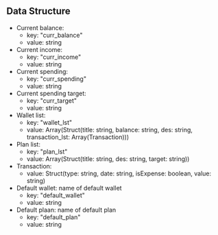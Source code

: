 ## Data Structure
- Current balance:
  + key: "curr_balance"
  + value: string
- Current income:
  + key: "curr_income"
  + value: string
- Current spending:
  + key: "curr_spending"
  + value: string
- Current spending target:
  + key: "curr_target"
  + value: string
- Wallet list:
  + key: "wallet_lst"
  + value: Array(Struct(title: string, balance: string, des: string, transaction_lst: Array(Transaction)))
- Plan list:
  + key: "plan_lst"
  + value: Array(Struct(title: string, des: string, target: string))
- Transaction:
  + value: Struct(type: string, date: string, isExpense: boolean, value: string)
- Default wallet: name of default wallet
  + key: "default_wallet"
  + value: string
- Default plaan: name of default plan
  + key: "default_plan"
  + value: string
